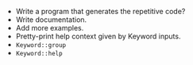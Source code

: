 * Write a program that generates the repetitive code?
* Write documentation.
* Add more examples.
* Pretty-print help context given by Keyword inputs.
* `Keyword::group`
* `Keyword::help`
